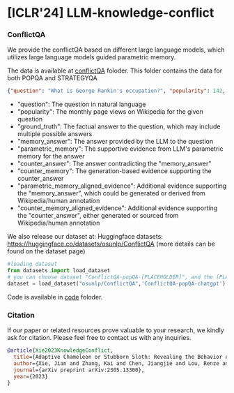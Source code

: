 # [ICLR'24] LLM-knowledge-conflict
### ConflictQA

We provide the conflictQA  based on different large language models, which utilizes large language models guided parametric memory.

The data is available at [conflictQA](conflictQA) foloder. This folder contains the data for both POPQA and STRATEGYQA

```json
{"question": "What is George Rankin's occupation?", "popularity": 142, "ground_truth": ["politician", "political leader", "political figure", "polit.", "pol"], "memory_answer": "George Rankin's occupation is a professional photographer.", "parametric_memory": "As a professional photographer, George Rankin...", "counter_answer": "George Rankin's occupation is political figure.", "counter_memory": "George Rankin has been actively involved in politics for over a decade...", "parametric_memory_aligned_evidence": "George Rankin has a website showcasing his photography portfolio...", "counter_memory_aligned_evidence": "George Rankin Major General George James Rankin..."}
```

- "question": The question in natural language
- "popularity": The monthly page views on Wikipedia for the given question
- "ground_truth": The factual answer to the question, which may include multiple possible answers
- "memory_answer": The answer provided by the LLM to the question
- "parametric_memory": The supportive evidence from LLM's parametric memory for the answer
- "counter_answer": The answer contradicting the "memory_answer"
- "counter_memory": The generation-based evidence supporting the counter_answer
- "parametric_memory_aligned_evidence": Additional evidence supporting the "memory_answer", which could be generated or derived from Wikipedia/human annotation
- "counter_memory_aligned_evidence": Additional evidence supporting the "counter_answer", either generated or sourced from Wikipedia/human annotation



We also release our dataset at: Huggingface datasets: https://huggingface.co/datasets/osunlp/ConflictQA (more details can be found on the dataset page)

```python
#loading dataset
from datasets import load_dataset
# you can choose dataset "ConflictQA-popQA-[PLACEHOLDER]", and the [PLACEHOLDER] is in ["chatgpt","gpt4","palm2","llama2-7b","llama2-70b","qwen7b","vicuna7b","vicuna33b"].
dataset = load_dataset("osunlp/ConflictQA",'ConflictQA-popQA-chatgpt')
```

Code is available in [code](code) foloder.

### Citation

If our paper or related resources prove valuable to your research, we kindly ask for citation. Please feel free to contact us with any inquiries.

```bib
@article{Xie2023KnowledgeConflict,
  title={Adaptive Chameleon or Stubborn Sloth: Revealing the Behavior of Large Language Models in Knowledge Conflicts},
  author={Xie, Jian and Zhang, Kai and Chen, Jiangjie and Lou, Renze and Su, Yu},
  journal={arXiv preprint arXiv:2305.13300},
  year={2023}
}
```

